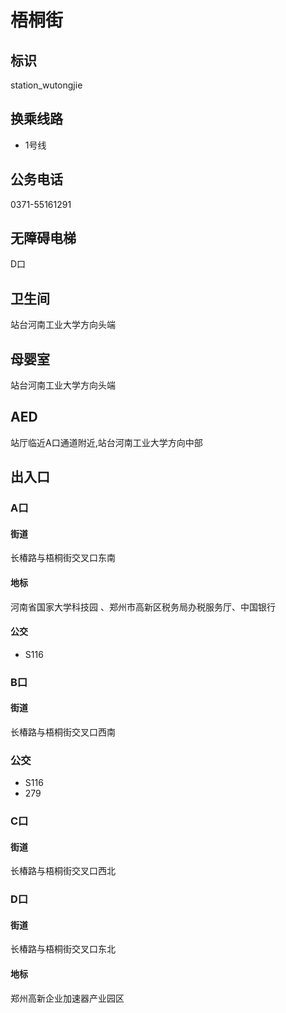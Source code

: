# 梧桐街

## 标识

station_wutongjie

## 换乘线路

- 1号线

## 公务电话

0371-55161291

## 无障碍电梯

D口

## 卫生间

站台河南工业大学方向头端

## 母婴室

站台河南工业大学方向头端

## AED

站厅临近A口通道附近,站台河南工业大学方向中部

## 出入口

### A口

#### 街道

长椿路与梧桐街交叉口东南

#### 地标

河南省国家大学科技园 、郑州市高新区税务局办税服务厅、中国银行

#### 公交

- S116

### B口

#### 街道

长椿路与梧桐街交叉口西南

### 公交

- S116
- 279

### C口

#### 街道

长椿路与梧桐街交叉口西北

### D口

#### 街道

长椿路与梧桐街交叉口东北

#### 地标

郑州高新企业加速器产业园区
